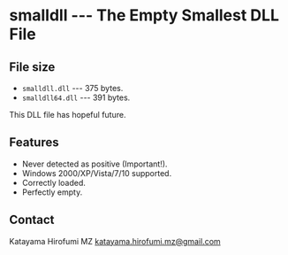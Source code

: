 # smalldll --- The Empty Smallest DLL File

## File size

- `smalldll.dll` --- 375 bytes.
- `smalldll64.dll` --- 391 bytes.

This DLL file has hopeful future.

## Features

- Never detected as positive (Important!).
- Windows 2000/XP/Vista/7/10 supported.
- Correctly loaded.
- Perfectly empty.

## Contact

Katayama Hirofumi MZ <katayama.hirofumi.mz@gmail.com>

